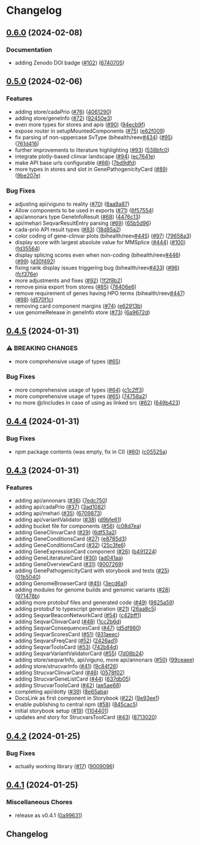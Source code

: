 # Changelog

## [0.6.0](https://github.com/bihealth/reev-frontend-lib/compare/v0.5.0...v0.6.0) (2024-02-08)


### Documentation

* adding Zenodo DOI badge ([#102](https://github.com/bihealth/reev-frontend-lib/issues/102)) ([6740705](https://github.com/bihealth/reev-frontend-lib/commit/67407054163f128969d2c0b4e1ca278918a4535f))

## [0.5.0](https://github.com/bihealth/reev-frontend-lib/compare/v0.4.5...v0.5.0) (2024-02-06)


### Features

* adding store/cadaPrio ([#76](https://github.com/bihealth/reev-frontend-lib/issues/76)) ([4061290](https://github.com/bihealth/reev-frontend-lib/commit/40612907713becce6fdaa1305440bd89bbc1318c))
* adding store/geneInfo ([#72](https://github.com/bihealth/reev-frontend-lib/issues/72)) ([92450e3](https://github.com/bihealth/reev-frontend-lib/commit/92450e3b8fa0a300e170eb2de06516f749cf9a47))
* even more types for stores and apis ([#90](https://github.com/bihealth/reev-frontend-lib/issues/90)) ([94ecb9f](https://github.com/bihealth/reev-frontend-lib/commit/94ecb9febedf697b6966f8f717a1701669f3ec67))
* expose router in setupMountedComponents ([#75](https://github.com/bihealth/reev-frontend-lib/issues/75)) ([e62f009](https://github.com/bihealth/reev-frontend-lib/commit/e62f0092edc1009e2dcb90524e47c35b4be8344a))
* fix parsing of non-uppercase SvType (bihealth/reev[#434](https://github.com/bihealth/reev-frontend-lib/issues/434)) ([#95](https://github.com/bihealth/reev-frontend-lib/issues/95)) ([761d416](https://github.com/bihealth/reev-frontend-lib/commit/761d416e9180d35aeb5655ca257a6f2d562ff64a))
* further improvements to literature highlighting ([#93](https://github.com/bihealth/reev-frontend-lib/issues/93)) ([538bfc0](https://github.com/bihealth/reev-frontend-lib/commit/538bfc06154da6a0465d9091094ab0a36e7e29a8))
* integrate plotly-based clinvar landscape ([#94](https://github.com/bihealth/reev-frontend-lib/issues/94)) ([ec7641e](https://github.com/bihealth/reev-frontend-lib/commit/ec7641ed4579793721fb65401af2f5956d91866d))
* make API base urls configurable ([#66](https://github.com/bihealth/reev-frontend-lib/issues/66)) ([7bd9dfd](https://github.com/bihealth/reev-frontend-lib/commit/7bd9dfd6a8152fac06c3e6b3799b70f02fc4f5f7))
* more types in stores and slot in GenePathogenicityCard ([#89](https://github.com/bihealth/reev-frontend-lib/issues/89)) ([9be207e](https://github.com/bihealth/reev-frontend-lib/commit/9be207e77e4de33381d3e645d68ba3c0505262c5))


### Bug Fixes

* adjusting api/viguno to reality ([#70](https://github.com/bihealth/reev-frontend-lib/issues/70)) ([8aa9a87](https://github.com/bihealth/reev-frontend-lib/commit/8aa9a876e18f9650144c00ff37cf1ff7ce4606b0))
* Allow components to be used in exports ([#71](https://github.com/bihealth/reev-frontend-lib/issues/71)) ([6f57554](https://github.com/bihealth/reev-frontend-lib/commit/6f575542a7daaeee1458324681a1f1ccf30b0162))
* api/annonars type GeneInfoResult ([#68](https://github.com/bihealth/reev-frontend-lib/issues/68)) ([4476c13](https://github.com/bihealth/reev-frontend-lib/commit/4476c13a31229959909eac13b5225673c690f3ff))
* api/mehari SeqvarResultEntry parsing ([#69](https://github.com/bihealth/reev-frontend-lib/issues/69)) ([65b5d96](https://github.com/bihealth/reev-frontend-lib/commit/65b5d96ce269d6b5ae5a5e72ea503a6809854d87))
* cada-prio API result types ([#83](https://github.com/bihealth/reev-frontend-lib/issues/83)) ([18d85a2](https://github.com/bihealth/reev-frontend-lib/commit/18d85a243488bacd2afb81bbe00d844cbd254312))
* color coding of gene-clinvar plots (bihealth/reev[#445](https://github.com/bihealth/reev-frontend-lib/issues/445)) ([#97](https://github.com/bihealth/reev-frontend-lib/issues/97)) ([79658a3](https://github.com/bihealth/reev-frontend-lib/commit/79658a318a4cb5f812b801faf1410d56a91d9a23))
* display score with largest absolute value for MMSplice ([#444](https://github.com/bihealth/reev-frontend-lib/issues/444)) ([#100](https://github.com/bihealth/reev-frontend-lib/issues/100)) ([fd35564](https://github.com/bihealth/reev-frontend-lib/commit/fd35564263d7620381cc4339b4502aa73392d85e))
* display splicing scores even when non-coding (bihealth/reev[#446](https://github.com/bihealth/reev-frontend-lib/issues/446)) ([#99](https://github.com/bihealth/reev-frontend-lib/issues/99)) ([d30f492](https://github.com/bihealth/reev-frontend-lib/commit/d30f492e95a917ae60813991ea159484ea91a0e1))
* fixing rank display issues triggering bug (bihealth/reev[#433](https://github.com/bihealth/reev-frontend-lib/issues/433)) ([#96](https://github.com/bihealth/reev-frontend-lib/issues/96)) ([fcf376e](https://github.com/bihealth/reev-frontend-lib/commit/fcf376e4aba41fb531799b624f1516a079504e51))
* more adjustments and fixes ([#92](https://github.com/bihealth/reev-frontend-lib/issues/92)) ([1f2f8b2](https://github.com/bihealth/reev-frontend-lib/commit/1f2f8b29d2d6a9e7fe49b0dc99c3cd908b19227a))
* remove pinia export from stores ([#85](https://github.com/bihealth/reev-frontend-lib/issues/85)) ([78406e6](https://github.com/bihealth/reev-frontend-lib/commit/78406e612456070352e66983ea0ebdf0598ee91c))
* remove requirement of genes having HPO terms (bihealth/reev[#447](https://github.com/bihealth/reev-frontend-lib/issues/447)) ([#98](https://github.com/bihealth/reev-frontend-lib/issues/98)) ([d570f1c](https://github.com/bihealth/reev-frontend-lib/commit/d570f1c7d1818322cdd35f4169f4fe8c93cb7100))
* removing card component margins ([#74](https://github.com/bihealth/reev-frontend-lib/issues/74)) ([e62913b](https://github.com/bihealth/reev-frontend-lib/commit/e62913b471e33780e9dcb0b991ee78ada934c1c4))
* use genomeRelease in geneInfo store ([#73](https://github.com/bihealth/reev-frontend-lib/issues/73)) ([6a9672d](https://github.com/bihealth/reev-frontend-lib/commit/6a9672de6527ad52a0aa9ad0a4323998afb7dfb6))

## [0.4.5](https://github.com/bihealth/reev-frontend-lib/compare/v0.4.4...v0.4.5) (2024-01-31)


### ⚠ BREAKING CHANGES

* more comprehensive usage of types ([#65](https://github.com/bihealth/reev-frontend-lib/issues/65))

### Bug Fixes

* more comprehensive usage of types ([#64](https://github.com/bihealth/reev-frontend-lib/issues/64)) ([c1c2ff3](https://github.com/bihealth/reev-frontend-lib/commit/c1c2ff38b861f65d88e4af5766879309cba41407))
* more comprehensive usage of types ([#65](https://github.com/bihealth/reev-frontend-lib/issues/65)) ([74758a2](https://github.com/bihealth/reev-frontend-lib/commit/74758a25d546e235e41c647beb20d3d7979d5ad7))
* no more @/includes in case of using as linked src ([#62](https://github.com/bihealth/reev-frontend-lib/issues/62)) ([649b423](https://github.com/bihealth/reev-frontend-lib/commit/649b423847dd30c326237f9660115d9d7e38887d))

## [0.4.4](https://github.com/bihealth/reev-frontend-lib/compare/v0.4.3...v0.4.4) (2024-01-31)


### Bug Fixes

* npm package contents (was empty, fix in CI) ([#60](https://github.com/bihealth/reev-frontend-lib/issues/60)) ([c05525a](https://github.com/bihealth/reev-frontend-lib/commit/c05525ad06b8a5cbca269c644cdd59017430c015))

## [0.4.3](https://github.com/bihealth/reev-frontend-lib/compare/v0.4.2...v0.4.3) (2024-01-31)


### Features

* adding api/annonars ([#36](https://github.com/bihealth/reev-frontend-lib/issues/36)) ([7edc750](https://github.com/bihealth/reev-frontend-lib/commit/7edc7500976730e9b4cf7b0acc55a1eab4c66e37))
* adding api/cadaPrio ([#37](https://github.com/bihealth/reev-frontend-lib/issues/37)) ([3ad1082](https://github.com/bihealth/reev-frontend-lib/commit/3ad1082a05bc3dfcaff633b9b7a17aab116105f3))
* adding api/mehari ([#35](https://github.com/bihealth/reev-frontend-lib/issues/35)) ([6709873](https://github.com/bihealth/reev-frontend-lib/commit/67098736e4f308647f97fdd6c6424916c9be47e9))
* adding api/variantValidator ([#38](https://github.com/bihealth/reev-frontend-lib/issues/38)) ([d9bfe61](https://github.com/bihealth/reev-frontend-lib/commit/d9bfe61d5af28b8983bd8fc25b8ba712c184ac56))
* adding bucket file for components ([#56](https://github.com/bihealth/reev-frontend-lib/issues/56)) ([c08d7ea](https://github.com/bihealth/reev-frontend-lib/commit/c08d7eaaa4a27970f9f297f4dac624705d17a74c))
* adding GeneClinvarCard ([#29](https://github.com/bihealth/reev-frontend-lib/issues/29)) ([6df53a2](https://github.com/bihealth/reev-frontend-lib/commit/6df53a20ae53882e16a07ae47e3e1c68341588f1))
* adding GeneConditionsCard ([#27](https://github.com/bihealth/reev-frontend-lib/issues/27)) ([e8785d3](https://github.com/bihealth/reev-frontend-lib/commit/e8785d3d3fecdf7ee2c98774dd9bcc0a35c324b0))
* adding GeneConditionsCard ([#32](https://github.com/bihealth/reev-frontend-lib/issues/32)) ([25c3fe6](https://github.com/bihealth/reev-frontend-lib/commit/25c3fe67ead60e061a2fb03b28d8f96924d5c013))
* adding GeneExpressionCard component ([#26](https://github.com/bihealth/reev-frontend-lib/issues/26)) ([b491224](https://github.com/bihealth/reev-frontend-lib/commit/b491224794ce864652855133a915912d2d1c435a))
* adding GeneLiteratureCard ([#30](https://github.com/bihealth/reev-frontend-lib/issues/30)) ([ad041aa](https://github.com/bihealth/reev-frontend-lib/commit/ad041aa2bf7b67c80d2d476fd539a4b2ee6f40ee))
* adding GeneOverviewCard ([#31](https://github.com/bihealth/reev-frontend-lib/issues/31)) ([9007269](https://github.com/bihealth/reev-frontend-lib/commit/900726960404a782a2961fc3350f1e1fa8608bdd))
* adding GenePathogenicityCard with storybook and tests ([#25](https://github.com/bihealth/reev-frontend-lib/issues/25)) ([01b5040](https://github.com/bihealth/reev-frontend-lib/commit/01b5040b9019b066331540e39e39ba3f7feb1f0e))
* adding GenomeBrowserCard ([#45](https://github.com/bihealth/reev-frontend-lib/issues/45)) ([3ecd6a1](https://github.com/bihealth/reev-frontend-lib/commit/3ecd6a1da4eda2e86f6018da25d8d13dd83917d9))
* adding modules for genome builds and genomic variants ([#28](https://github.com/bihealth/reev-frontend-lib/issues/28)) ([971478b](https://github.com/bihealth/reev-frontend-lib/commit/971478b8816e496b7b54e38ed118d494e97775ea))
* adding more protobuf files and generated code ([#49](https://github.com/bihealth/reev-frontend-lib/issues/49)) ([9825a59](https://github.com/bihealth/reev-frontend-lib/commit/9825a592d84c62e2a4e3c620d16d28381fa62b6a))
* adding protobuf to typescript generation ([#21](https://github.com/bihealth/reev-frontend-lib/issues/21)) ([26aa8c5](https://github.com/bihealth/reev-frontend-lib/commit/26aa8c51be60cd9e3f1f3be0962546c4b5d7df9d))
* adding SeqvarBeaconNetworkCard ([#54](https://github.com/bihealth/reev-frontend-lib/issues/54)) ([c42bff1](https://github.com/bihealth/reev-frontend-lib/commit/c42bff1d7f1107967e6cfe7fee04cd6d87ffc5a8))
* adding SeqvarClinvarCard ([#48](https://github.com/bihealth/reev-frontend-lib/issues/48)) ([1cc2b6d](https://github.com/bihealth/reev-frontend-lib/commit/1cc2b6dede911cf56d939eba9b773b7f73a96b13))
* adding SeqvarConsequencesCard ([#47](https://github.com/bihealth/reev-frontend-lib/issues/47)) ([d5df980](https://github.com/bihealth/reev-frontend-lib/commit/d5df980e838dd8a6c173d1a46d4b2e67db5c1d21))
* adding SeqvarScoresCard ([#51](https://github.com/bihealth/reev-frontend-lib/issues/51)) ([931aeec](https://github.com/bihealth/reev-frontend-lib/commit/931aeec1c0c99a9a2518987255f8271a06dee504))
* adding SeqvarsFreqCard ([#52](https://github.com/bihealth/reev-frontend-lib/issues/52)) ([2426ad1](https://github.com/bihealth/reev-frontend-lib/commit/2426ad1bd98759762153ecc25ccc8ce4a017b850))
* adding SeqvarToolsCard ([#53](https://github.com/bihealth/reev-frontend-lib/issues/53)) ([742b84d](https://github.com/bihealth/reev-frontend-lib/commit/742b84d5672824ba587187f43db218987cf5ba0c))
* adding SeqvarVariantValidatorCard ([#55](https://github.com/bihealth/reev-frontend-lib/issues/55)) ([7d08b24](https://github.com/bihealth/reev-frontend-lib/commit/7d08b2485ed88cd6c237f2ed92043d828f72c99e))
* adding store/seqvarInfo, api/viguno, more api/annonars ([#50](https://github.com/bihealth/reev-frontend-lib/issues/50)) ([99ceaee](https://github.com/bihealth/reev-frontend-lib/commit/99ceaee8bef4b7010f33050ca4b420661c7f6935))
* adding store/strucvarInfo ([#41](https://github.com/bihealth/reev-frontend-lib/issues/41)) ([9c84f26](https://github.com/bihealth/reev-frontend-lib/commit/9c84f268f5bc520b7ce30cb0cf747d830e7988f5))
* adding StrucvarClinvarCard ([#46](https://github.com/bihealth/reev-frontend-lib/issues/46)) ([0578f02](https://github.com/bihealth/reev-frontend-lib/commit/0578f026eafeacac4505950dcc58cf22d3032ddf))
* adding StrucvarGeneListCard ([#44](https://github.com/bihealth/reev-frontend-lib/issues/44)) ([637db05](https://github.com/bihealth/reev-frontend-lib/commit/637db0518fd47eb7dbfbdef8ba473b9f181c90c4))
* adding StrucvarToolsCard ([#42](https://github.com/bihealth/reev-frontend-lib/issues/42)) ([ae5ae68](https://github.com/bihealth/reev-frontend-lib/commit/ae5ae68cd2ec4b5b66ae26e58de34b660151d1ca))
* completing api/dotty ([#39](https://github.com/bihealth/reev-frontend-lib/issues/39)) ([8e65aba](https://github.com/bihealth/reev-frontend-lib/commit/8e65aba15d4e14a5218eb6237bbdbc3a44cff367))
* DocsLink as first component in Storybook ([#22](https://github.com/bihealth/reev-frontend-lib/issues/22)) ([9e93ee1](https://github.com/bihealth/reev-frontend-lib/commit/9e93ee1aca165559e5a8573df08c69a27d824d05))
* enable publishing to central npm ([#58](https://github.com/bihealth/reev-frontend-lib/issues/58)) ([845cac5](https://github.com/bihealth/reev-frontend-lib/commit/845cac50cc3bb917ac5932c17e6ca19e6d91653c))
* initial storybook setup ([#19](https://github.com/bihealth/reev-frontend-lib/issues/19)) ([1104401](https://github.com/bihealth/reev-frontend-lib/commit/1104401889d2f1be2537b6e13ec6b352f8e2eb04))
* updates and story for StrucvarsToolCard ([#43](https://github.com/bihealth/reev-frontend-lib/issues/43)) ([8713020](https://github.com/bihealth/reev-frontend-lib/commit/871302050d92aa0c3413abf8c326a7a0cbfa371a))

## [0.4.2](https://github.com/bihealth/reev-frontend-lib/compare/v0.4.1...v0.4.2) (2024-01-25)


### Bug Fixes

* actually working library ([#17](https://github.com/bihealth/reev-frontend-lib/issues/17)) ([9009096](https://github.com/bihealth/reev-frontend-lib/commit/90090964491b6a273f9029725cca5c7e07b894e3))

## [0.4.1](https://github.com/bihealth/reev-frontend-lib/compare/v0.4.0...v0.4.1) (2024-01-25)


### Miscellaneous Chores

* release as v0.4.1 ([0a99631](https://github.com/bihealth/reev-frontend-lib/commit/0a996310b6a54c9f31eb5af8faf69722ed518132))

## Changelog
